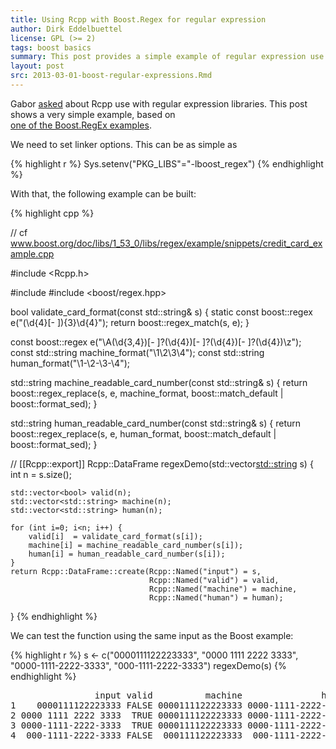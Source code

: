 ```yaml
---
title: Using Rcpp with Boost.Regex for regular expression
author: Dirk Eddelbuettel
license: GPL (>= 2)
tags: boost basics 
summary: This post provides a simple example of regular expression use via Boost
layout: post
src: 2013-03-01-boost-regular-expressions.Rmd
---                                                                                                                                                          
```

Gabor [asked](http://thread.gmane.org/gmane.comp.lang.r.rcpp/5019/focus=5023) 
about Rcpp use with regular expression libraries.  This post shows a very simple example, based on  
[one of the Boost.RegEx examples](http://www.boost.org/doc/libs/1_53_0/libs/regex/example/snippets/credit_card_example.cpp).

We need to set linker options. This can be as simple as


{% highlight r %}
Sys.setenv("PKG_LIBS"="-lboost_regex")
{% endhighlight %}


With that, the following example can be built:


{% highlight cpp %}

// cf www.boost.org/doc/libs/1_53_0/libs/regex/example/snippets/credit_card_example.cpp

#include <Rcpp.h>

#include <string>
#include <boost/regex.hpp>

bool validate_card_format(const std::string& s) {
   static const boost::regex e("(\\d{4}[- ]){3}\\d{4}");
   return boost::regex_match(s, e);
}

const boost::regex e("\\A(\\d{3,4})[- ]?(\\d{4})[- ]?(\\d{4})[- ]?(\\d{4})\\z");
const std::string machine_format("\\1\\2\\3\\4");
const std::string human_format("\\1-\\2-\\3-\\4");

std::string machine_readable_card_number(const std::string& s) {
   return boost::regex_replace(s, e, machine_format, boost::match_default | boost::format_sed);
}

std::string human_readable_card_number(const std::string& s) {
   return boost::regex_replace(s, e, human_format, boost::match_default | boost::format_sed);
}

// [[Rcpp::export]]
Rcpp::DataFrame regexDemo(std::vector<std::string> s) {
    int n = s.size();
    
    std::vector<bool> valid(n);
    std::vector<std::string> machine(n);
    std::vector<std::string> human(n);
    
    for (int i=0; i<n; i++) {
        valid[i]  = validate_card_format(s[i]);
        machine[i] = machine_readable_card_number(s[i]);
        human[i] = human_readable_card_number(s[i]);
    }
    return Rcpp::DataFrame::create(Rcpp::Named("input") = s,
                                   Rcpp::Named("valid") = valid,
                                   Rcpp::Named("machine") = machine,
                                   Rcpp::Named("human") = human);
}
{% endhighlight %}


We can test the function using the same input as the Boost example:


{% highlight r %}
s <- c("0000111122223333", "0000 1111 2222 3333", "0000-1111-2222-3333", "000-1111-2222-3333")
regexDemo(s)
{% endhighlight %}



<pre class="output">
                input valid          machine               human
1    0000111122223333 FALSE 0000111122223333 0000-1111-2222-3333
2 0000 1111 2222 3333  TRUE 0000111122223333 0000-1111-2222-3333
3 0000-1111-2222-3333  TRUE 0000111122223333 0000-1111-2222-3333
4  000-1111-2222-3333 FALSE  000111122223333  000-1111-2222-3333
</pre>


